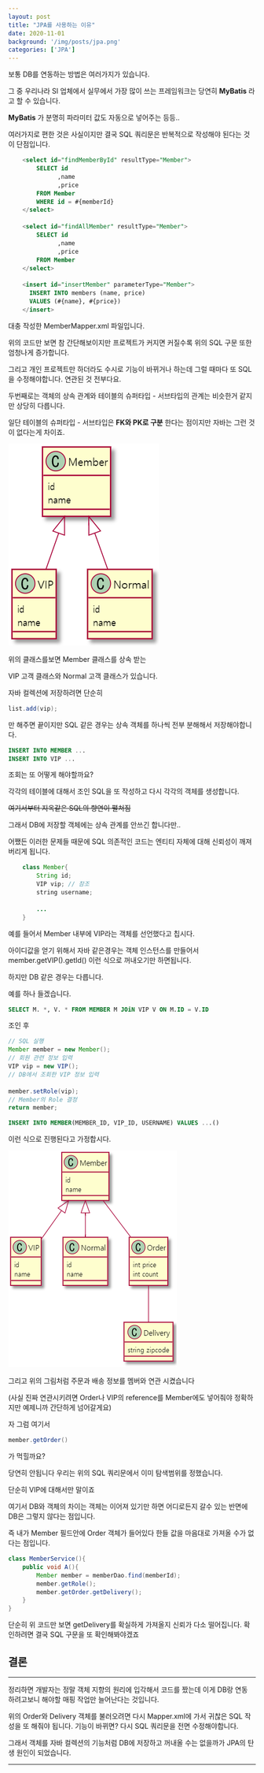 ```yaml
---
layout: post
title: "JPA를 사용하는 이유"
date: 2020-11-01
background: '/img/posts/jpa.png'
categories: ['JPA']
---
```





보통 DB를 연동하는 방법은 여러가지가 있습니다.

그 중 우리나라 SI 업체에서 실무에서 가장 많이 쓰는 프레임워크는 당연히 __MyBatis__ 라고 할 수 있습니다.


 __MyBatis__ 가 분명히 파라미터 값도 자동으로 넣어주는 등등.. 

여러가지로 편한 것은 사실이지만 결국 SQL 쿼리문은 반복적으로 작성해야 된다는 것이 단점입니다.



``` sql
    <select id="findMemberById" resultType="Member">
        SELECT id
              ,name
              ,price
        FROM Member
        WHERE id = #{memberId}
    </select>

    <select id="findAllMember" resultType="Member">
        SELECT id
              ,name
              ,price
        FROM Member
    </select>

    <insert id="insertMember" parameterType="Member">
      INSERT INTO members (name, price)
      VALUES (#{name}, #{price})
    </insert>
```

대충 작성한 MemberMapper.xml 파일입니다.

위의 코드만 보면 참 간단해보이지만 프로젝트가 커지면 커질수록 위의 SQL 구문 또한 엄청나게 증가합니다.

그리고 개인 프로젝트만 하더라도 수시로 기능이 바뀌거나 하는데 그럴 때마다 또 SQL을 수정해야합니다. 연관된 것 전부다요.



두번째로는 객체의 상속 관계와 테이블의 슈퍼타입 - 서브타입의 관계는 비슷한거 같지만 상당히 다릅니다.


일단 테이블의 슈퍼타입 - 서브타입은 __FK와 PK로 구분__ 한다는 점이지만 자바는 그런 것이 없다는게 차이죠.

![vip](/img/posts/vip.PNG)

위의 클래스를보면 Member 클래스를 상속 받는

VIP 고객 클래스와 Normal 고객 클래스가 있습니다.

자바 컬렉션에 저장하려면 단순히

```java
list.add(vip);
```
만 해주면 끝이지만 SQL 같은 경우는 상속 객체를 하나씩 전부 분해해서 저장해야합니다.

``` sql
INSERT INTO MEMBER ...
INSERT INTO VIP ...
```

조회는 또 어떻게 해야할까요?

각각의 테이블에 대해서 조인 SQL을 또 작성하고
다시 각각의 객체를 생성합니다. 

~~여기서부터 지옥같은 SQL의 향연이 펼쳐짐~~

그래서 DB에 저장할 객체에는 상속 관계를 안쓰긴 합니다만..

어쨌든 이러한 문제들 때문에 SQL 의존적인 코드는 엔티티 자체에 대해 신뢰성이 깨져버리게 됩니다.

``` java
    class Member{
        String id;
        VIP vip; // 참조
        string username;

        ...
    }

```

예를 들어서 Member 내부에 VIP라는 객체를 선언했다고 칩시다.

아이디값을 얻기 위해서 자바 같은경우는 객체 인스턴스를 만들어서 member.getVIP().getId() 이런 식으로 꺼내오기만 하면됩니다.

하지만 DB 같은 경우는 다릅니다. 

예를 하나 들겠습니다.

``` sql
SELECT M. *, V. * FROM MEMBER M JOiN VIP V ON M.ID = V.ID
```
조인 후
```java
// SQL 실행
Member member = new Member();
// 회원 관련 정보 입력
VIP vip = new VIP(); 
// DB에서 조회한 VIP 정보 입력

member.setRole(vip);
// Member의 Role 결정
return member;
```

``` sql
INSERT INTO MEMBER(MEMBER_ID, VIP_ID, USERNAME) VALUES ...()
```

이런 식으로 진행된다고 가정합시다.

![vip2](/img/posts/vip2.PNG)

그리고 위의 그림처럼 주문과 배송 정보를 멤버와 연관 시켰습니다

(사실 진짜 연관시키려면 Order나 VIP의 reference를 Member에도 넣어줘야 정확하지만 예제니까 간단하게 넘어갈게요)

자 그럼 여기서 

```java
member.getOrder()
```
가 먹힐까요? 

당연히 안됩니다
우리는 위의 SQL 쿼리문에서 이미 탐색범위를 정했습니다.

단순히 VIP에 대해서만 말이죠

여기서 DB와 객체의 차이는 객체는 이어져 있기만 하면 어디로든지 갈수 있는 반면에 DB은 그렇지 않다는 점입니다.

즉 내가 Member 필드안에 Order 객체가 들어있다 한들 값을 마음대로 가져올 수가 없다는 점입니다.


```java
class MemberService(){
    public void A(){
        Member member = memberDao.find(memberId);
        member.getRole();
        member.getOrder.getDelivery();
    }
}
```
단순히 위 코드만 보면 getDelivery를 확실하게 가져올지 신뢰가 다소 떨어집니다. 확인하려면 결국 SQL 구문을 또 확인해봐야겠죠


## 결론 ##
***

정리하면 개발자는 정말 객체 지향의 원리에 입각해서 코드를 짰는데 이게 DB랑 연동 하려고보니 해야할 매핑 작업만 늘어난다는 것입니다.

위의 Order와 Delivery 객체를 불러오려면 다시 Mapper.xml에 가서 귀찮은 SQL 작성을 또 해줘야 됩니다. 기능이 바뀌면? 다시 SQL 쿼리문을 전면 수정해야합니다.

그래서 객체를 자바 컬렉션의 기능처럼 DB에 저장하고 꺼내올 수는 없을까가 JPA의 탄생 원인이 되었습니다.

***










